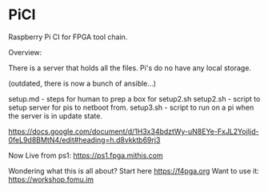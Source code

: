 # PiCI

Raspberry Pi CI for FPGA tool chain.

Overview:

There is a server that holds all the files.
Pi's do no have any local storage.

(outdated, there is now a bunch of ansible...)

setup.md - steps for human to prep a box for setup2.sh
setup2.sh - script to setup server for pis to netboot from.
setup3.sh - script to run on a pi when the server is in update state.

https://docs.google.com/document/d/1H3x34bdztWy-uN8EYe-FxJL2YojIjd-0feL9d8BMtN4/edit#heading=h.d8vkktb69rj3

Now Live from ps1: https://ps1.fpga.mithis.com

Wondering what this is all about?
Start here https://f4pga.org
Want to use it: https://workshop.fomu.im
